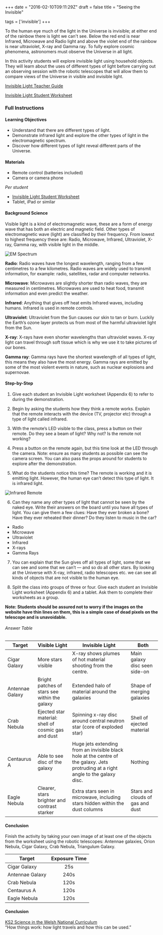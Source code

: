 +++
date = "2016-02-10T09:11:29Z"
draft = false
title = "Seeing the Invisible"

tags = ['invisible']
+++
 
To the human eye much of the light in the Universe is invisible; at either end of the rainbow there is light we can't see. Below the red end is near Infrared, Microwave and Radio light and above the violet end of the rainbow is near ultraviolet, X-ray and Gamma ray. To fully explore cosmic phenomena, astronomers must observe the Universe in all light.

In this activity students will explore invisible light using household objects. They will learn about the uses of different types of light before carrying out an observing session with the robotic telescopes that will allow them to compare views of the Universe in visible and invisible light. 

[Invisible Light Teacher Guide](https://drive.google.com/file/d/0B42a91Be7891blZDMW84YUNZd1k/view?usp=sharing)

[Invisible Light Student Worksheet](https://drive.google.com/file/d/0B42a91Be7891dDVqSE1hT014Y1U/view?usp=sharing)

### Full Instructions

#### Learning Objectives

- Understand that there are different types of light.
- Demonstrate infrared light and explore the other types of light in the electromagnetic spectrum.
- Discover how different types of light reveal different parts of the Universe.

#### Materials

- Remote control (batteries included)
- Camera or camera phone 

*Per student*

- [Invisible Light Student Worksheet](https://drive.google.com/file/d/0B42a91Be7891dDVqSE1hT014Y1U/view?usp=sharing)
- Tablet, iPad or similar

#### Background Science

Visible light is a kind of electromagnetic wave, these are a form of energy wave that has both an electric and magnetic field. Other types of electromagnetic wave (light) are classified by their frequency. From lowest to highest frequency these are: Radio, Microwave, Infrared, Ultraviolet, X-ray, Gamma ray, with visible light in the middle.

![EM Spectrum](/images/ELMspectrum.jpg)

**Radio**: Radio waves have the longest wavelength, ranging from a few centimetres to a few kilometres. Radio waves are widely used to transmit information, for example: radio, satellites, radar and computer networks. 

**Microwave**: Microwaves are slightly shorter than radio waves, they are measured in centimetres. Microwaves are used to heat food, transmit information and even predict the weather.

**Infrared**: Anything that gives off heat emits Infrared waves, including humans. Infrared is used in remote controls. 

**Ultraviolet**: Ultraviolet from the Sun causes our skin to tan or burn. Luckily the Earth’s ozone layer protects us from most of the harmful ultraviolet light from the Sun.

**X-ray**: X-rays have even shorter wavelengths than ultraviolet waves. X-ray light can travel through soft tissue which is why we use it to take pictures of our bones. 

**Gamma ray**: Gamma rays have the shortest wavelength of all types of light, this means they also have the most energy. Gamma rays are emitted by some of the most violent events in nature, such as nuclear explosions and supernovae.

#### Step-by-Step

1) Give each student an Invisible Light worksheet (Appendix 6) to refer to during the demonstration.

2) Begin by asking the students how they think a remote works. Explain that the remote interacts with the device (TV, projector etc) through a type of light called infrared.

3) With the remote’s LED visible to the class, press a button on their remote. Do they see a beam of light? Why not? Is the remote not working?

4) Press a button on the remote again, but this time look at the LED through the camera. Note: ensure as many students as possible can see the camera screen. You can also pass the props around for students to explore after the demonstration.

5) What do the students notice this time? The remote is working and it is emitting light. However, the human eye can’t detect this type of light. It is infrared light.

![Infrared Remote](/images/infrared-remote.png)

6) Can they name any other types of light that cannot be seen by the naked eye. Write their answers on the board until you have all types of light. You can give them a few clues: Have they ever broken a bone? Have they ever reheated their dinner? Do they listen to music in the car?

  - Radio
  - Microwave
  - Ultraviolet
  - Infrared
  - X-rays 
  - Gamma Rays	

7) You can explain that the Sun gives off all types of light, some that we can see and some that we can’t — and so do all other stars. By looking at the Universe with X-ray, infrared, radio telescopes etc. we can see all kinds of objects that are not visible to the human eye. 

8) Split the class into groups of three or four. Give each student an Invisible Light worksheet (Appendix 6) and a tablet. Ask them to complete their worksheets as a group.

**Note: Students should be assured not to worry if the images on the website have thin lines on them, this is a simple case of dead pixels on the telescope and is unavoidable.**

###### Answer Table

Target | Visible Light | Invisible Light | Both
--- | --- | --- | ---
| Cigar Galaxy | More stars visible | X-ray shows plumes of hot material shooting from the centre. | Main galaxy disc seen side-on
| Antennae Galaxy | Bright patches of stars see within the galaxy | Extended halo of material around the galaxies| Shape of merging galaxies
| Crab Nebula | Ejected star material: shell of cosmic gas and dust | Spinning x-ray disc around central neutron star (core of exploded star) | Shell of ejected material 
| Centaurus A | Able to see disc of the galaxy | Huge jets extending from an invisible black hole at the centre of the galaxy. Jets protruding at a right angle to the galaxy disc. | Nothing
| Eagle Nebula | Clearer, stars brighter and contrast starker | Extra stars seen in microwave, including stars hidden within the dust columns | Stars and clouds of gas and dust

#### Conclusion

Finish the activity by taking your own image of at least one of the objects from the worksheet using the robotic telescopes: Antennae galaxies, Orion Nebula, Cigar Galaxy, Crab Nebula, Triangulum Galaxy.

| Target               | Exposure Time  |
| -------------        |:-------------: |
| Cigar Galaxy         | 25s            |
| Antennae Galaxy      | 240s           |
| Crab Nebula          | 120s           |
| Centaurus A          | 120s           |
| Eagle Nebula         | 120s           |


#### Conclusion

[KS2 Science in the Welsh National Curriculum](http://learning.wales.gov.uk/docs/learningwales/publications/140624-science-in-the-national-curriculum-en.pdf)<br>
“How things work: how light travels and how this can be used.”</br>

